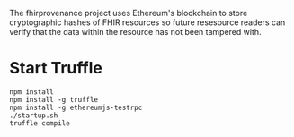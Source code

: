 The fhirprovenance project uses Ethereum's blockchain to store cryptographic hashes of FHIR resources so future resesource readers can verify that the data within the resource has not been tampered with.

# Start Truffle
```
npm install
npm install -g truffle
npm install -g ethereumjs-testrpc
./startup.sh
truffle compile
```
